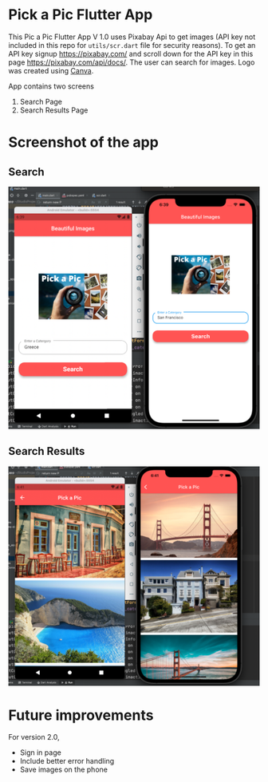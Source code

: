 # Pick a Pic Flutter App

This Pic a Pic Flutter App V 1.0 uses Pixabay Api to get images (API key not included in this repo for `utils/scr.dart` file for security reasons). To get an API key signup https://pixabay.com/ and scroll down for the API key in this page https://pixabay.com/api/docs/. The user can search for images. Logo was created using [Canva](https://www.canva.com/).

App contains two screens

1) Search Page
2) Search Results Page


# Screenshot of the app

## Search 
![image](https://github.com/sdkdeepa/Search-image-flutter-app/blob/main/screenshots/app_screenshot.png)


## Search Results
![image](https://github.com/sdkdeepa/Search-image-flutter-app/blob/main/screenshots/app_searchresults.png)


# Future improvements

For version 2.0, 
- Sign in page
- Include better error handling
- Save images on the phone
